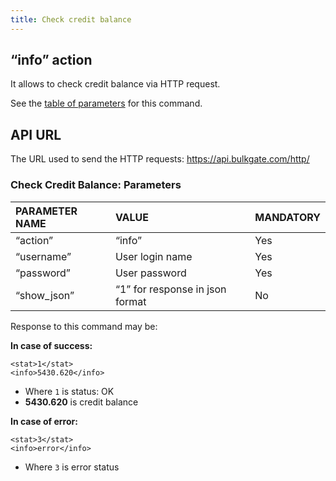 ```yaml
---
title: Check credit balance
---
```


## “info” action
It allows to check credit balance via HTTP request. 

See the [table of parameters](#check-credit-balance-parameters) for this command.

## API URL
The URL used to send the HTTP requests:
https://api.bulkgate.com/http/

### Check Credit Balance: Parameters

| PARAMETER NAME | VALUE | MANDATORY |
|:--- |:--- |:--- |
|“action”	| “info” |	Yes|
|“username”	|User login name|	Yes|
|“password”|	User password	|Yes|
|“show_json”|	“1” for response in json format|	No|


Response to this command may be:

**In case of success:**
``` url
<stat>1</stat>
<info>5430.620</info>
```
 - Where `1` is status: OK
 - **5430.620** is credit balance
 

**In case of error:**
``` url
<stat>3</stat>
<info>error</info>
```
 - Where `3` is error status
